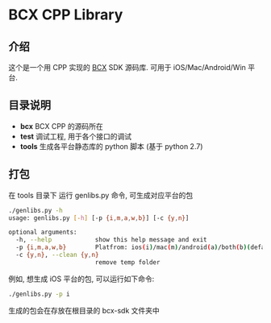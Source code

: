 # BCX CPP Library

## 介绍

这个是一个用 CPP 实现的 [BCX](https://www.cocosbcx.io/) SDK 源码库. 可用于 iOS/Mac/Android/Win 平台.

## 目录说明

* __bcx__ BCX CPP 的源码所在
* __test__ 调试工程, 用于各个接口的调试
* __tools__ 生成各平台静态库的 python 脚本 (基于 python 2.7)


## 打包

在 tools 目录下 运行 genlibs.py 命令, 可生成对应平台的包

```bash
./genlibs.py -h
usage: genlibs.py [-h] [-p {i,m,a,w,b}] [-c {y,n}]

optional arguments:
  -h, --help            show this help message and exit
  -p {i,m,a,w,b}        Platfrom: ios(i)/mac(m)/android(a)/both(b)(default)
  -c {y,n}, --clean {y,n}
                        remove temp folder
```

例如, 想生成 iOS 平台的包, 可以运行如下命令:

```bash
./genlibs.py -p i
```

生成的包会在存放在根目录的 bcx-sdk 文件夹中

